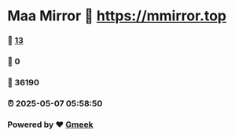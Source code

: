 # Maa Mirror :link: https://mmirror.top 
### :page_facing_up: [13](https://mmirror.top/tag.html) 
### :speech_balloon: 0 
### :hibiscus: 36190 
### :alarm_clock: 2025-05-07 05:58:50 
### Powered by :heart: [Gmeek](https://github.com/Meekdai/Gmeek)
